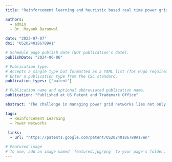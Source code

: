 ```yaml
---
title: "Reinforcement learning and heuristic based real time power grid management"

authors:
  - admin
  - Dr. Mayank Baranwal
    
date: "2023-07-07"
doi: "US20240186789A1"

# Schedule page publish date (NOT publication's date).
publishDate: "2024-06-06"

# Publication type.
# Accepts a single type but formatted as a YAML list (for Hugo requirements).
# Enter a publication type from the CSL standard.
publication_types: ["patent"]

# Publication name and optional abbreviated publication name.
publication: "Published at US Patent and Trademark Office"

abstract: "The challenge in managing power grid networks lies not only in dealing with the uncertainty of power demand and generation, or the uncertain events, but also with the huge action space even in a moderately-sized grid. In most such scenarios, the grid operator relies on his/her own experience or at best, some of the potential heuristics whose scope is limited to mitigating only a certain type of uncertainties. The present disclosure provides a heuristic-guided RL framework, for robust control of power networks subjected to production and demand uncertainty, as well as adversarial attacks. Using a careful action selection process, in combination with line reconnection and recovery heuristics, equips the present disclosure to outperform conventional approaches on several challenge datasets even with reduced action space. The present disclosure not only diversifies its actions across substations, but also learns to identify important action sequences to protect the network against targeted adversarial attacks."

tags:
  - Reinforcement Learning
  - Power Networks
    
 links:
  - url: "https://patents.google.com/patent/US20240186789A1/en"

# Featured image
# To use, add an image named `featured.jpg/png` to your page's folder. 
---
```

